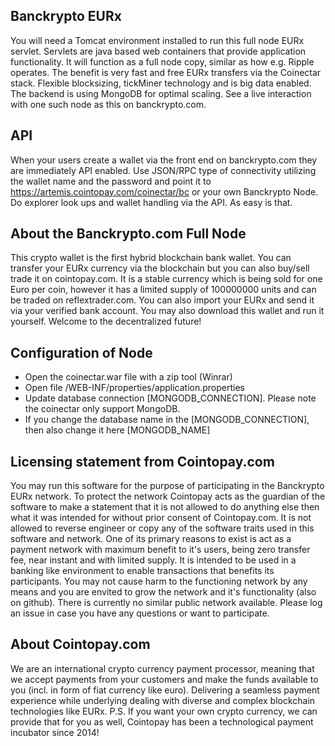 ## Banckrypto EURx
You will need a Tomcat environment installed to run this full node EURx servlet. Servlets are java based web containers that provide application functionality.
It will function as a full node copy, similar as how e.g. Ripple operates. The benefit is very fast and free EURx transfers via the Coinectar stack. Flexible blocksizing, tickMiner technology and is big data enabled. The backend is using MongoDB for optimal scaling. See a live interaction with one such node as this on banckrypto.com.

## API
When your users create a wallet via the front end on banckrypto.com they are immediately API enabled.
Use JSON/RPC type of connectivity utilizing the wallet name and the password and point it to https://artemis.cointopay.com/coinectar/bc or your own Banckrypto Node.
Do explorer look ups and wallet handling via the API. As easy is that.


## About the Banckrypto.com Full Node

This crypto wallet is the first hybrid blockchain bank wallet. You can transfer your EURx currency via the blockchain but you can also buy/sell trade it on cointopay.com. It is a stable currency which is being sold for one Euro per coin, however it has a limited supply of 100000000 units and can be traded on reflextrader.com. You can also import your EURx and send it via your verified bank account. You may also download this wallet and run it yourself. Welcome to the decentralized future!


## Configuration of Node

- Open the coinectar.war file with a zip tool (Winrar)
- Open file /WEB-INF/properties/application.properties
- Update database connection [MONGODB_CONNECTION]. Please note the coinectar only support MongoDB.
- If you change the database name in the [MONGODB_CONNECTION], then also change it here [MONGODB_NAME]

## Licensing statement from Cointopay.com
You may run this software for the purpose of participating in the Banckrypto EURx network. To protect the network Cointopay acts as the guardian of the software to make a statement that it is not allowed to do anything else then what it was intended for without prior consent of Cointopay.com. It is not allowed to reverse engineer or copy any of the software traits used in this software and network. One of its primary reasons to exist is act as a payment network with maximum benefit to it's users, being zero transfer fee, near instant and with limited supply. It is intended to be used in a banking like environment to enable transactions that benefits its participants. You may not cause harm to the functioning network by any means and you are envited to grow the network and it's functionality (also on github). There is currently no similar public network available. Please log an issue in case you have any questions or want to participate.

## About Cointopay.com
We are an international crypto currency payment processor, meaning that we accept payments from your customers and make the funds available to you (incl. in form of fiat currency like euro). Delivering a seamless payment experience while underlying dealing with diverse and complex blockchain technologies like EURx. P.S. If you want your own crypto currency, we can provide that for you as well, Cointopay has been a technological payment incubator since 2014!
